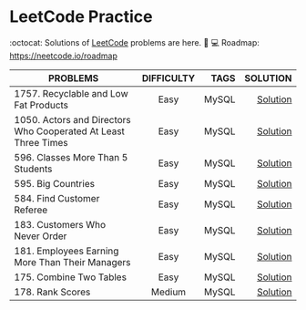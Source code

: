 # LeetCode Practice
:octocat: Solutions of <a href="https://leetcode.com/problemset/all/">LeetCode</a> problems are here.
:rocket: :computer:
Roadmap:
https://neetcode.io/roadmap

|PROBLEMS         | DIFFICULTY  | TAGS  | SOLUTION |
| ------------- |:----------------:| -----------:|------:| 
| 1757. Recyclable and Low Fat Products |  Easy | MySQL | <a href="https://github.com/Nowshin1077/Leetcode-Solutions/blob/main/Database/1757.%20Recyclable%20and%20Low%20Fat%20Products.sql">Solution</a>|
| 1050. Actors and Directors Who Cooperated At Least Three Times | Easy | MySQL | <a href="https://github.com/Nowshin1077/Leetcode-Solutions/blob/main/Database/1050.%20Actors%20and%20Directors%20Who%20Cooperated%20At%20Least%20Three%20Times.sql">Solution</a>|
| 596. Classes More Than 5 Students | Easy        | MySQL | <a href="https://github.com/Nowshin1077/Leetcode-Solutions/blob/main/Database/596.%20Classes.sql">Solution</a>|
| 595. Big Countries   | Easy        | MySQL | <a href="https://github.com/Nowshin1077/Leetcode-Solutions/blob/main/Database/595.%20Big%20Countries.sql">Solution</a>|
| 584. Find Customer Referee   | Easy        | MySQL |<a href="https://github.com/Nowshin1077/Leetcode-Solutions/blob/main/Database/584.%20Find%20Customer%20Referee.sql">Solution</a>|
| 183. Customers Who Never Order | Easy        | MySQL |<a href="https://github.com/Nowshin1077/Leetcode-Solutions/blob/main/Database/183.%20Customers%20Who%20Never%20Order.sql">Solution</a>|
| 181. Employees Earning More Than Their Managers| Easy        | MySQL |<a href="https://github.com/Nowshin1077/Leetcode-Solutions/blob/main/Database/181.%20Employees.sql">Solution</a>|
| 175. Combine Two Tables | Easy        | MySQL |<a href="https://github.com/Nowshin1077/Leetcode-Solutions/blob/main/Database/175.%20Combine.sql">Solution</a>|
| 178. Rank Scores | Medium        | MySQL |<a href="https://github.com/Nowshin1077/Leetcode-Solutions/blob/main/Database/178.%20Rank.sql">Solution</a>|





